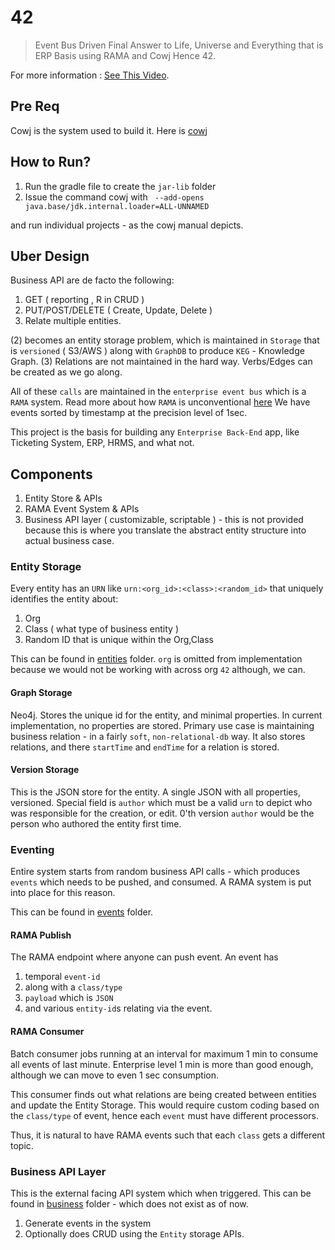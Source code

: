 # 42

> Event Bus Driven Final Answer to Life, Universe and Everything that is ERP Basis using RAMA and Cowj
Hence 42.

For more information : [See This Video](https://www.youtube.com/watch?v=5ZLtcTZP2js).

## Pre Req
Cowj is the system used to build it. Here is [cowj](https://github.com/nmondal/cowj/)

## How to Run?
1. Run the gradle file to create the `jar-lib` folder 
2. Issue the command cowj with ` --add-opens java.base/jdk.internal.loader=ALL-UNNAMED` 

and run individual projects - as the cowj manual depicts.

## Uber Design 

Business API are de facto the following:
1. GET ( reporting , R in CRUD ) 
2. PUT/POST/DELETE ( Create, Update, Delete )
3. Relate multiple entities.

(2) becomes an entity storage problem, which is 
maintained in `Storage` that is `versioned` ( S3/AWS ) along with `GraphDB` to produce `KEG` - Knowledge Graph.
(3) Relations are not maintained in the hard way. Verbs/Edges can be created as we go along.

All of these `calls` are maintained in the `enterprise event bus` which is a `RAMA` system.
Read more about how `RAMA` is unconventional [here](https://github.com/nmondal/cowj/blob/main/manual/plugins.md#rama) 
We have events sorted by timestamp at the precision level of 1sec.

This project is the basis for building any `Enterprise Back-End` app, like Ticketing System, ERP, HRMS, and what not.

## Components 

1. Entity Store & APIs  
2. RAMA Event System & APIs
3. Business API layer ( customizable, scriptable ) - this is not provided because this is where you translate
the abstract entity structure into actual business case.

### Entity Storage 

Every entity has an `URN` like `urn:<org_id>:<class>:<random_id>` that uniquely identifies
the entity about:
1. Org
2. Class ( what type of business entity )
3. Random ID that is unique within the Org,Class  

This can be found in [entities](entities) folder.
`org` is omitted from implementation because we would not be working with across org `42` although, we can.


#### Graph Storage 

Neo4j. Stores the unique id for the entity, and minimal properties. In current implementation, 
no properties are stored.
Primary use case is maintaining business relation - in a fairly `soft`, `non-relational-db` way.
It also stores relations, and there `startTime` and `endTime` for a relation is stored.


#### Version Storage

This is the JSON store for the entity. A single JSON with all properties, versioned.
Special field is `author` which must be a valid `urn` to depict who was responsible for the creation, or edit.
0'th version `author` would be the person who authored the entity first time.

### Eventing 

Entire system starts from random business API calls - which produces `events` which needs to be pushed, 
and consumed. A RAMA system is put into place for this reason.

This can be found in [events](events) folder.

#### RAMA Publish

The RAMA endpoint where anyone can push event. 
An event has 
1.  temporal `event-id`
2. along with a `class/type` 
3.  `payload` which is `JSON`  
4. and various `entity-id`s relating via the event.


#### RAMA Consumer 

Batch consumer jobs running at an interval for maximum 1 min to consume all events of last minute.
Enterprise level 1 min is more than good enough, although we can move to even 1 sec consumption.

This consumer finds out what relations are being created between entities and update the Entity Storage.
This would require custom coding based on the `class/type` of event, hence each `event` must have different processors.

Thus, it is natural to have RAMA events such that each `class` gets a different topic.

### Business API Layer
This is the external facing API system which when triggered.
This can be found in [business](business) folder - which does not exist as of now. 


1. Generate events in the system
2. Optionally does CRUD using the `Entity` storage APIs.


